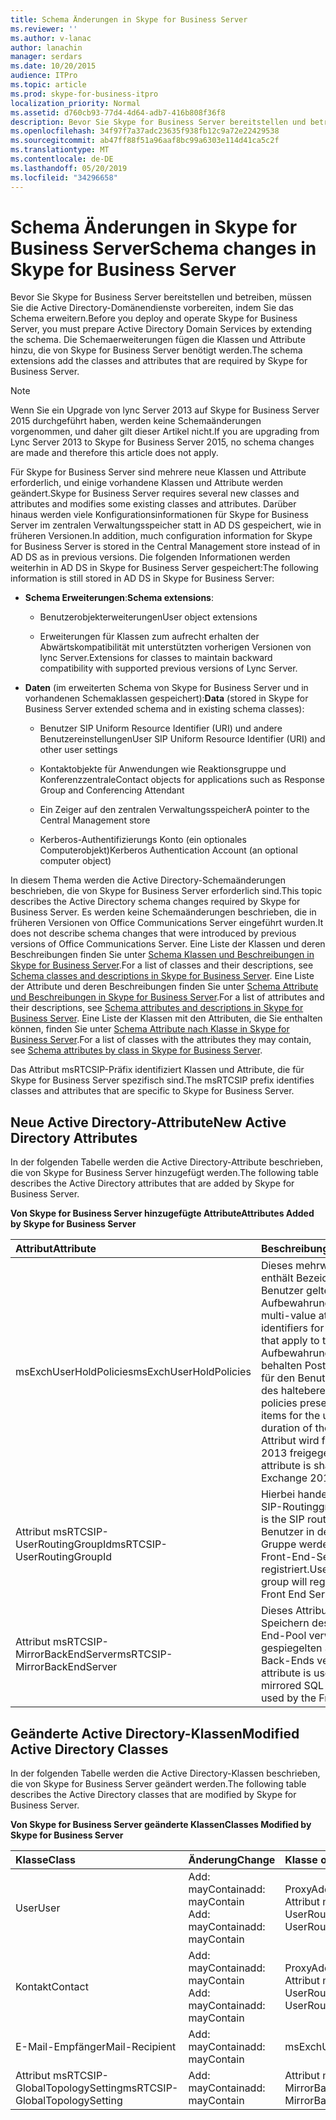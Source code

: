 ```yaml
---
title: Schema Änderungen in Skype for Business Server
ms.reviewer: ''
ms.author: v-lanac
author: lanachin
manager: serdars
ms.date: 10/20/2015
audience: ITPro
ms.topic: article
ms.prod: skype-for-business-itpro
localization_priority: Normal
ms.assetid: d760cb93-77d4-4d64-adb7-416b808f36f8
description: Bevor Sie Skype for Business Server bereitstellen und betreiben, müssen Sie die Active Directory-Domänendienste vorbereiten, indem Sie das Schema erweitern. Die Schemaerweiterungen fügen die Klassen und Attribute hinzu, die von Skype for Business Server benötigt werden.
ms.openlocfilehash: 34f97f7a37adc23635f938fb12c9a72e22429538
ms.sourcegitcommit: ab47ff88f51a96aaf8bc99a6303e114d41ca5c2f
ms.translationtype: MT
ms.contentlocale: de-DE
ms.lasthandoff: 05/20/2019
ms.locfileid: "34296658"
---
```

# <a name="schema-changes-in-skype-for-business-server"></a><span data-ttu-id="7c8b0-104">Schema Änderungen in Skype for Business Server</span><span class="sxs-lookup"><span data-stu-id="7c8b0-104">Schema changes in Skype for Business Server</span></span>
 
<span data-ttu-id="7c8b0-105">Bevor Sie Skype for Business Server bereitstellen und betreiben, müssen Sie die Active Directory-Domänendienste vorbereiten, indem Sie das Schema erweitern.</span><span class="sxs-lookup"><span data-stu-id="7c8b0-105">Before you deploy and operate Skype for Business Server, you must prepare Active Directory Domain Services by extending the schema.</span></span> <span data-ttu-id="7c8b0-106">Die Schemaerweiterungen fügen die Klassen und Attribute hinzu, die von Skype for Business Server benötigt werden.</span><span class="sxs-lookup"><span data-stu-id="7c8b0-106">The schema extensions add the classes and attributes that are required by Skype for Business Server.</span></span>

> [!NOTE]
> <span data-ttu-id="7c8b0-107">Wenn Sie ein Upgrade von lync Server 2013 auf Skype for Business Server 2015 durchgeführt haben, werden keine Schemaänderungen vorgenommen, und daher gilt dieser Artikel nicht.</span><span class="sxs-lookup"><span data-stu-id="7c8b0-107">If you are upgrading from Lync Server 2013 to Skype for Business Server 2015, no schema changes are made and therefore this article does not apply.</span></span>
  
<span data-ttu-id="7c8b0-108">Für Skype for Business Server sind mehrere neue Klassen und Attribute erforderlich, und einige vorhandene Klassen und Attribute werden geändert.</span><span class="sxs-lookup"><span data-stu-id="7c8b0-108">Skype for Business Server requires several new classes and attributes and modifies some existing classes and attributes.</span></span> <span data-ttu-id="7c8b0-109">Darüber hinaus werden viele Konfigurationsinformationen für Skype for Business Server im zentralen Verwaltungsspeicher statt in AD DS gespeichert, wie in früheren Versionen.</span><span class="sxs-lookup"><span data-stu-id="7c8b0-109">In addition, much configuration information for Skype for Business Server is stored in the Central Management store instead of in AD DS as in previous versions.</span></span> <span data-ttu-id="7c8b0-110">Die folgenden Informationen werden weiterhin in AD DS in Skype for Business Server gespeichert:</span><span class="sxs-lookup"><span data-stu-id="7c8b0-110">The following information is still stored in AD DS in Skype for Business Server:</span></span>
  
- <span data-ttu-id="7c8b0-111">**Schema Erweiterungen**:</span><span class="sxs-lookup"><span data-stu-id="7c8b0-111">**Schema extensions**:</span></span>
    
  - <span data-ttu-id="7c8b0-112">Benutzerobjekterweiterungen</span><span class="sxs-lookup"><span data-stu-id="7c8b0-112">User object extensions</span></span>
    
  - <span data-ttu-id="7c8b0-113">Erweiterungen für Klassen zum aufrecht erhalten der Abwärtskompatibilität mit unterstützten vorherigen Versionen von lync Server.</span><span class="sxs-lookup"><span data-stu-id="7c8b0-113">Extensions for classes to maintain backward compatibility with supported previous versions of Lync Server.</span></span>
    
- <span data-ttu-id="7c8b0-114">**Daten** (im erweiterten Schema von Skype for Business Server und in vorhandenen Schemaklassen gespeichert):</span><span class="sxs-lookup"><span data-stu-id="7c8b0-114">**Data** (stored in Skype for Business Server extended schema and in existing schema classes):</span></span>
    
  - <span data-ttu-id="7c8b0-115">Benutzer SIP Uniform Resource Identifier (URI) und andere Benutzereinstellungen</span><span class="sxs-lookup"><span data-stu-id="7c8b0-115">User SIP Uniform Resource Identifier (URI) and other user settings</span></span>
    
  - <span data-ttu-id="7c8b0-116">Kontaktobjekte für Anwendungen wie Reaktionsgruppe und Konferenzzentrale</span><span class="sxs-lookup"><span data-stu-id="7c8b0-116">Contact objects for applications such as Response Group and Conferencing Attendant</span></span>
    
  - <span data-ttu-id="7c8b0-117">Ein Zeiger auf den zentralen Verwaltungsspeicher</span><span class="sxs-lookup"><span data-stu-id="7c8b0-117">A pointer to the Central Management store</span></span>
    
  - <span data-ttu-id="7c8b0-118">Kerberos-Authentifizierungs Konto (ein optionales Computerobjekt)</span><span class="sxs-lookup"><span data-stu-id="7c8b0-118">Kerberos Authentication Account (an optional computer object)</span></span>
    
<span data-ttu-id="7c8b0-119">In diesem Thema werden die Active Directory-Schemaänderungen beschrieben, die von Skype for Business Server erforderlich sind.</span><span class="sxs-lookup"><span data-stu-id="7c8b0-119">This topic describes the Active Directory schema changes required by Skype for Business Server.</span></span> <span data-ttu-id="7c8b0-120">Es werden keine Schemaänderungen beschrieben, die in früheren Versionen von Office Communications Server eingeführt wurden.</span><span class="sxs-lookup"><span data-stu-id="7c8b0-120">It does not describe schema changes that were introduced by previous versions of Office Communications Server.</span></span> <span data-ttu-id="7c8b0-121">Eine Liste der Klassen und deren Beschreibungen finden Sie unter [Schema Klassen und Beschreibungen in Skype for Business Server](schema-classes-and-descriptions.md).</span><span class="sxs-lookup"><span data-stu-id="7c8b0-121">For a list of classes and their descriptions, see [Schema classes and descriptions in Skype for Business Server](schema-classes-and-descriptions.md).</span></span> <span data-ttu-id="7c8b0-122">Eine Liste der Attribute und deren Beschreibungen finden Sie unter [Schema Attribute und Beschreibungen in Skype for Business Server](schema-attributes-and-descriptions.md).</span><span class="sxs-lookup"><span data-stu-id="7c8b0-122">For a list of attributes and their descriptions, see [Schema attributes and descriptions in Skype for Business Server](schema-attributes-and-descriptions.md).</span></span> <span data-ttu-id="7c8b0-123">Eine Liste der Klassen mit den Attributen, die Sie enthalten können, finden Sie unter [Schema Attribute nach Klasse in Skype for Business Server](schema-attributes-by-class.md).</span><span class="sxs-lookup"><span data-stu-id="7c8b0-123">For a list of classes with the attributes they may contain, see [Schema attributes by class in Skype for Business Server](schema-attributes-by-class.md).</span></span>
  
<span data-ttu-id="7c8b0-124">Das Attribut msRTCSIP-Präfix identifiziert Klassen und Attribute, die für Skype for Business Server spezifisch sind.</span><span class="sxs-lookup"><span data-stu-id="7c8b0-124">The msRTCSIP prefix identifies classes and attributes that are specific to Skype for Business Server.</span></span>
  
## <a name="new-active-directory-attributes"></a><span data-ttu-id="7c8b0-125">Neue Active Directory-Attribute</span><span class="sxs-lookup"><span data-stu-id="7c8b0-125">New Active Directory Attributes</span></span>

<span data-ttu-id="7c8b0-126">In der folgenden Tabelle werden die Active Directory-Attribute beschrieben, die von Skype for Business Server hinzugefügt werden.</span><span class="sxs-lookup"><span data-stu-id="7c8b0-126">The following table describes the Active Directory attributes that are added by Skype for Business Server.</span></span>
  
<span data-ttu-id="7c8b0-127">**Von Skype for Business Server hinzugefügte Attribute**</span><span class="sxs-lookup"><span data-stu-id="7c8b0-127">**Attributes Added by Skype for Business Server**</span></span>

|<span data-ttu-id="7c8b0-128">**Attribut**</span><span class="sxs-lookup"><span data-stu-id="7c8b0-128">**Attribute**</span></span>|<span data-ttu-id="7c8b0-129">**Beschreibung**</span><span class="sxs-lookup"><span data-stu-id="7c8b0-129">**Description**</span></span>|
|:-----|:-----|
|<span data-ttu-id="7c8b0-130">msExchUserHoldPolicies</span><span class="sxs-lookup"><span data-stu-id="7c8b0-130">msExchUserHoldPolicies</span></span>  <br/> |<span data-ttu-id="7c8b0-131">Dieses mehrwertige Attribut enthält Bezeichner für für den Benutzer geltende Aufbewahrungsrichtlinien.</span><span class="sxs-lookup"><span data-stu-id="7c8b0-131">This multi-value attribute holds identifiers for hold policies that apply to the user.</span></span> <span data-ttu-id="7c8b0-132">Aufbewahrungsrichtlinien behalten Postfachelemente für den Benutzer für die Dauer des haltebereichs bei.</span><span class="sxs-lookup"><span data-stu-id="7c8b0-132">Hold policies preserve mailbox items for the user for the duration of the hold.</span></span> <span data-ttu-id="7c8b0-133">Dieses Attribut wird für Exchange 2013 freigegeben.</span><span class="sxs-lookup"><span data-stu-id="7c8b0-133">This attribute is shared with Exchange 2013.</span></span>  <br/> |
|<span data-ttu-id="7c8b0-134">Attribut msRTCSIP-UserRoutingGroupId</span><span class="sxs-lookup"><span data-stu-id="7c8b0-134">msRTCSIP-UserRoutingGroupId</span></span>  <br/> |<span data-ttu-id="7c8b0-135">Hierbei handelt es sich um die SIP-Routinggruppen-ID.</span><span class="sxs-lookup"><span data-stu-id="7c8b0-135">This is the SIP routing group ID.</span></span> <span data-ttu-id="7c8b0-136">Benutzer in der gleichen Gruppe werden für denselben Front-End-Server registriert.</span><span class="sxs-lookup"><span data-stu-id="7c8b0-136">Users in the same group will register to the same Front End Server.</span></span>  <br/> |
|<span data-ttu-id="7c8b0-137">Attribut msRTCSIP-MirrorBackEndServer</span><span class="sxs-lookup"><span data-stu-id="7c8b0-137">msRTCSIP-MirrorBackEndServer</span></span>  <br/> |<span data-ttu-id="7c8b0-138">Dieses Attribut wird zum Speichern des vom Front-End-Pool verwendeten gespiegelten SQL Server-Back-Ends verwendet.</span><span class="sxs-lookup"><span data-stu-id="7c8b0-138">This attribute is used to store the mirrored SQL Server backend used by the Front End pool.</span></span>  <br/> |
   
## <a name="modified-active-directory-classes"></a><span data-ttu-id="7c8b0-139">Geänderte Active Directory-Klassen</span><span class="sxs-lookup"><span data-stu-id="7c8b0-139">Modified Active Directory Classes</span></span>

<span data-ttu-id="7c8b0-140">In der folgenden Tabelle werden die Active Directory-Klassen beschrieben, die von Skype for Business Server geändert werden.</span><span class="sxs-lookup"><span data-stu-id="7c8b0-140">The following table describes the Active Directory classes that are modified by Skype for Business Server.</span></span>
  
<span data-ttu-id="7c8b0-141">**Von Skype for Business Server geänderte Klassen**</span><span class="sxs-lookup"><span data-stu-id="7c8b0-141">**Classes Modified by Skype for Business Server**</span></span>

|<span data-ttu-id="7c8b0-142">**Klasse**</span><span class="sxs-lookup"><span data-stu-id="7c8b0-142">**Class**</span></span>|<span data-ttu-id="7c8b0-143">**Änderung**</span><span class="sxs-lookup"><span data-stu-id="7c8b0-143">**Change**</span></span>|<span data-ttu-id="7c8b0-144">**Klasse oder Attribut**</span><span class="sxs-lookup"><span data-stu-id="7c8b0-144">**Class or Attribute**</span></span>|
|:-----|:-----|:-----|
|<span data-ttu-id="7c8b0-145">User</span><span class="sxs-lookup"><span data-stu-id="7c8b0-145">User</span></span>  <br/> |<span data-ttu-id="7c8b0-146">Add: mayContain</span><span class="sxs-lookup"><span data-stu-id="7c8b0-146">add: mayContain</span></span>  <br/> <span data-ttu-id="7c8b0-147">Add: mayContain</span><span class="sxs-lookup"><span data-stu-id="7c8b0-147">add: mayContain</span></span>  <br/> |<span data-ttu-id="7c8b0-148">ProxyAddresses</span><span class="sxs-lookup"><span data-stu-id="7c8b0-148">ProxyAddresses</span></span>  <br/> <span data-ttu-id="7c8b0-149">Attribut msRTCSIP-UserRoutingGroupId</span><span class="sxs-lookup"><span data-stu-id="7c8b0-149">msRTCSIP-UserRoutingGroupId</span></span>  <br/> |
|<span data-ttu-id="7c8b0-150">Kontakt</span><span class="sxs-lookup"><span data-stu-id="7c8b0-150">Contact</span></span>  <br/> |<span data-ttu-id="7c8b0-151">Add: mayContain</span><span class="sxs-lookup"><span data-stu-id="7c8b0-151">add: mayContain</span></span>  <br/> <span data-ttu-id="7c8b0-152">Add: mayContain</span><span class="sxs-lookup"><span data-stu-id="7c8b0-152">add: mayContain</span></span>  <br/> |<span data-ttu-id="7c8b0-153">ProxyAddresses</span><span class="sxs-lookup"><span data-stu-id="7c8b0-153">ProxyAddresses</span></span>  <br/> <span data-ttu-id="7c8b0-154">Attribut msRTCSIP-UserRoutingGroupId</span><span class="sxs-lookup"><span data-stu-id="7c8b0-154">msRTCSIP-UserRoutingGroupId</span></span>  <br/> |
|<span data-ttu-id="7c8b0-155">E-Mail-Empfänger</span><span class="sxs-lookup"><span data-stu-id="7c8b0-155">Mail-Recipient</span></span>  <br/> |<span data-ttu-id="7c8b0-156">Add: mayContain</span><span class="sxs-lookup"><span data-stu-id="7c8b0-156">add: mayContain</span></span>  <br/> |<span data-ttu-id="7c8b0-157">msExchUserHoldPolicies</span><span class="sxs-lookup"><span data-stu-id="7c8b0-157">msExchUserHoldPolicies</span></span>  <br/> |
|<span data-ttu-id="7c8b0-158">Attribut msRTCSIP-GlobalTopologySetting</span><span class="sxs-lookup"><span data-stu-id="7c8b0-158">msRTCSIP-GlobalTopologySetting</span></span>  <br/> |<span data-ttu-id="7c8b0-159">Add: mayContain</span><span class="sxs-lookup"><span data-stu-id="7c8b0-159">add: mayContain</span></span>  <br/> |<span data-ttu-id="7c8b0-160">Attribut msRTCSIP-MirrorBackEndServer</span><span class="sxs-lookup"><span data-stu-id="7c8b0-160">msRTCSIP-MirrorBackEndServer</span></span>  <br/> |
   

